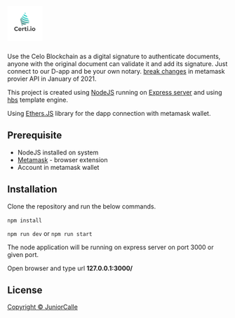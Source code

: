 # <img src='public/images/icon/logo.png' width=80px height=80px>

Use the Celo Blockchain as a digital signature to authenticate documents, anyone with the original document can validate it and add its signature. Just connect to our D-app and be your own notary. [break changes](https://docs.metamask.io/guide/provider-migration.html#table-of-contents) in metamask provier API in January of 2021.

This project is created using [NodeJS](https://nodejs.org/) running on [Express server](https://expressjs.com/) and using [hbs](https://www.npmjs.com/package/hbs) template engine.

Using [Ethers.JS](https://docs.ethers.io/) library for the dapp connection with metamask wallet. 

## Prerequisite
* NodeJS installed on system
* [Metamask](https://docs.metamask.io/) - browser extension
* Account in metamask wallet

## Installation
Clone the repository and run the below commands.

`npm install`

`npm run dev` or `npm run start`

The node application will be running on express server on port 3000 or given port.

Open browser and type url **127.0.0.1:3000/**

## License
[Copyright © JuniorCalle](/LICENSE)
